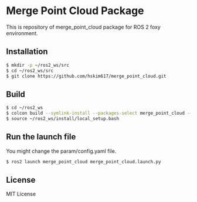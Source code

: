 # Merge Point Cloud Package

This is repository of merge_point_cloud package for ROS 2 foxy environment.

## Installation
```bash
$ mkdir -p ~/ros2_ws/src
$ cd ~/ros2_ws/src
$ git clone https://github.com/hskim617/merge_point_cloud.git
```

## Build
```bash
$ cd ~/ros2_ws
$ colcon build --symlink-install --packages-select merge_point_cloud --cmake-args -DCMAKE_BUILD_TYPE=Release
$ source ~/ros2_ws/install/local_setup.bash
```

## Run the launch file
You might change the param/config.yaml file.
```bash
$ ros2 launch merge_point_cloud merge_point_cloud.launch.py
```

## License
MIT License
